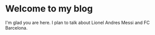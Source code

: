 # Welcome to my blog

I'm glad you are here. I plan to talk about Lionel Andres Messi and FC Barcelona.

